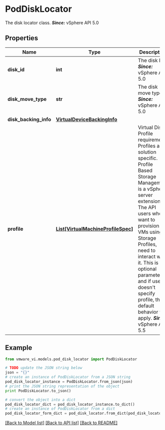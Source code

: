 # PodDiskLocator

The disk locator class.  ***Since:*** vSphere API 5.0 

## Properties
Name | Type | Description | Notes
------------ | ------------- | ------------- | -------------
**disk_id** | **int** | The disk ID.  ***Since:*** vSphere API 5.0  | 
**disk_move_type** | **str** | The disk move type.  ***Since:*** vSphere API 5.0  | [optional] 
**disk_backing_info** | [**VirtualDeviceBackingInfo**](VirtualDeviceBackingInfo.md) |  | [optional] 
**profile** | [**List[VirtualMachineProfileSpec]**](VirtualMachineProfileSpec.md) | Virtual Disk Profile requirement.  Profiles are solution specific. Profile Based Storage Management is a vSphere server extension. The API users who want to provision VMs using Storage Profiles, need to interact with it. This is an optional parameter and if user doesn&#39;t specify profile, the default behavior will apply.  ***Since:*** vSphere API 5.5  | [optional] 

## Example

```python
from vmware_vi.models.pod_disk_locator import PodDiskLocator

# TODO update the JSON string below
json = "{}"
# create an instance of PodDiskLocator from a JSON string
pod_disk_locator_instance = PodDiskLocator.from_json(json)
# print the JSON string representation of the object
print PodDiskLocator.to_json()

# convert the object into a dict
pod_disk_locator_dict = pod_disk_locator_instance.to_dict()
# create an instance of PodDiskLocator from a dict
pod_disk_locator_form_dict = pod_disk_locator.from_dict(pod_disk_locator_dict)
```
[[Back to Model list]](../README.md#documentation-for-models) [[Back to API list]](../README.md#documentation-for-api-endpoints) [[Back to README]](../README.md)


